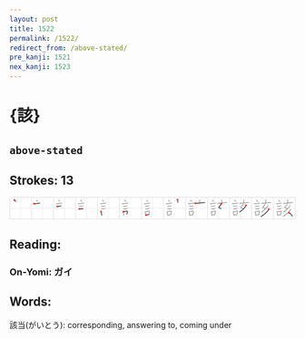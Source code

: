 ```yaml
---
layout: post
title: 1522
permalink: /1522/
redirect_from: /above-stated/
pre_kanji: 1521
nex_kanji: 1523
---
```


# {該}

## `above-stated`

## Strokes: 13

<div class="stroke"><img src="../images/E8A9B2.png" /></div>

## Reading:

### On-Yomi: ガイ

## Words:

該当(がいとう): corresponding, answering to, coming under
